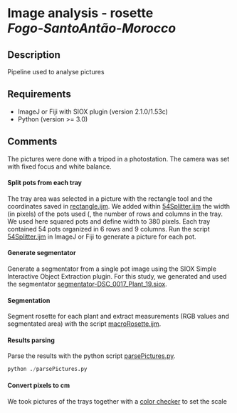 # Image analysis - rosette </br> *Fogo-SantoAntão-Morocco*

## Description

Pipeline used to analyse pictures

## Requirements

 * ImageJ or Fiji with SIOX plugin (version 2.1.0/1.53c)
 * Python (version >= 3.0)

## Comments

The pictures were done with a tripod in a photostation. The camera was set with fixed focus and white balance.

#### Split pots from each tray

The tray area was selected in a picture with the rectangle tool and the coordinates saved in [rectangle.ijm](rectangle.ijm). We added within [54Splitter.ijm](54Splitter.ijm) the width (in pixels) of the pots used (, the number of rows and columns in the tray. We used here squared pots and define width to 380 pixels. Each tray contained 54 pots organized in 6 rows and 9 columns. Run the script [54Splitter.ijm](54Splitter.ijm) in ImageJ or Fiji to generate a picture for each pot.

#### Generate segmentator

Generate a segmentator from a single pot image using the SIOX Simple Interactive Object Extraction plugin. For this study, we generated and used the segmentator [segmentator-DSC_0017_Plant_19.siox](segmentator-DSC_0017_Plant_19.siox).

#### Segmentation

Segment rosette for each plant and extract measurements (RGB values and segmentated area) with the script [macroRosette.ijm](macroRosette.ijm).

#### Results parsing

Parse the results with the python script [parsePictures.py](parsePictures.py).

```python
python ./parsePictures.py

```

#### Convert pixels to cm

We took pictures of the trays together with a [color checker](https://www.xrite.com/categories/calibration-profiling/colorchecker-classic) to set the scale


